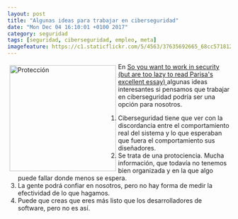 ```yaml
---
layout: post
title: "Algunas ideas para trabajar en ciberseguridad"
date: "Mon Dec 04 16:10:01 +0100 2017"
category: seguridad
tags: [seguridad, ciberseguridad, empleo, meta]
imagefeature: https://c1.staticflickr.com/5/4563/37635692665_68cc571812_m.jpg
---
```



<a href="https://www.flickr.com/photos/fernand0/37635692665" title="Protección"><img src="https://c1.staticflickr.com/5/4563/37635692665_68cc571812_m.jpg" width="240"  alt="Protección" style="float:left; margin:5px"></a>
En [So you want to work in security (but are too lazy to read Parisa's excellent essay) ](https://lcamtuf.blogspot.com.es/2016/08/so-you-want-to-work-in-security-but-are.html) algunas ideas interesantes si pensamos que trabajar en ciberseguridad podría ser una opción para nosotros.

1. Ciberseguridad tiene que ver con la discordancia entre el comportamiento real del sistema y lo que esperaban que fuera el comportamiento sus diseñadores.
2. Se trata de una protociencia. Mucha información, que todavía no tenemos bien organizada y en la que algo puede fallar donde menos se espera.
3. La gente podrá confiar en nosotros, pero no hay forma de medir la efectividad de lo que hagamos.
4. Puede que creas que eres más listo que los desarrolladores de software, pero no es así.
